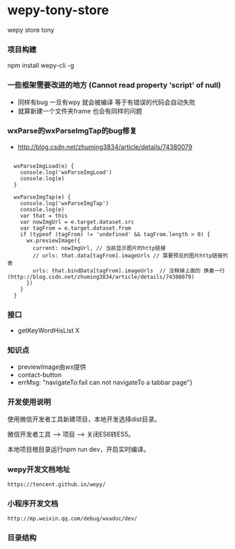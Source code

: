 # wepy-tony-store
wepy store tony

### 项目构建
npm install wepy-cli -g

### 一些框架需要改进的地方 (Cannot read property 'script' of null)
- 同样有bug 一旦有wpy 就会被编译 等于有错误的代码会自动失败
- 就算新建一个文件夹frame 也会有同样的问题





### wxParse的wxParseImgTap的bug修复
- http://blog.csdn.net/zhuming3834/article/details/74380079

```

  wxParseImgLoad(e) {
    console.log('wxParseImgLoad')
    console.log(e)
  }

  wxParseImgTap(e) {
    console.log('wxParseImgTap')
    console.log(e)
    var that = this
    var nowImgUrl = e.target.dataset.src
    var tagFrom = e.target.dataset.from
    if (typeof (tagFrom) != 'undefined' && tagFrom.length > 0) {
      wx.previewImage({
        current: nowImgUrl, // 当前显示图片的http链接
        // urls: that.data[tagFrom].imageUrls // 需要预览的图片http链接列表
        urls: that.bindData[tagFrom].imageUrls  // 注释掉上面的 换着一行 (http://blog.csdn.net/zhuming3834/article/details/74380079)
      })
    }
  }
```

### 接口
- getKeyWordHisList X

### 知识点
- previewImage由wx提供
- contact-button
- errMsg: "navigateTo:fail can not navigateTo a tabbar page"}

### 开发使用说明

使用微信开发者工具新建项目，本地开发选择dist目录。

微信开发者工具 --> 项目 --> 关闭ES6转ES5。

本地项目根目录运行npm run dev，开启实时编译。

### wepy开发文档地址
	https://tencent.github.io/wepy/

### 小程序开发文档
	http://mp.weixin.qq.com/debug/wxadoc/dev/

### 目录结构
